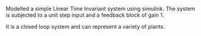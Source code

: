Modelled a simple Linear Time Invariant system using simulink.
The system is subjected to a unit step input and a feedback block of gain 1.

It is a closed loop system and can represent a variety of plants.
